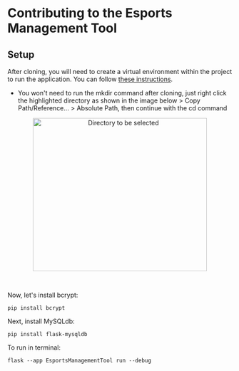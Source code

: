 # Contributing to the Esports Management Tool

## Setup
After cloning, you will need to create a virtual environment within the project to run the application. You can follow [these instructions](https://flask.palletsprojects.com/en/stable/installation/#create-an-environment).
- You won't need to run the mkdir command after cloning, just right click the highlighted directory as shown in the image below > Copy Path/Reference... > Absolute Path, then continue with the cd command
<p align="center">
  <img width="390" height="344" alt="Directory to be selected" src="https://github.com/user-attachments/assets/2f32993e-fd39-4dae-b629-e7a516eb3f91" />
</p>
<br />

Now, let's install bcrypt:
```console
pip install bcrypt
```

Next, install MySQLdb:
```console
pip install flask-mysqldb
```

To run in terminal:

```console
flask --app EsportsManagementTool run --debug
```

## 
